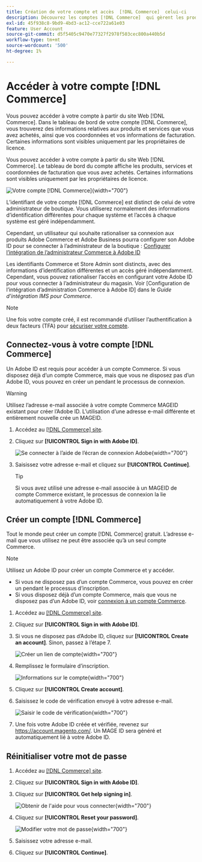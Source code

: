 ```yaml
---
title: Création de votre compte et accès  [!DNL Commerce]  celui-ci
description: Découvrez les comptes [!DNL Commerce]  qui gèrent les produits et services que vous avez achetés.
exl-id: 45f938c8-9bd9-4bd3-ac12-cce722a61e03
feature: User Account
source-git-commit: d5f5405c9470e77327f2978f503cec800a440b5d
workflow-type: tm+mt
source-wordcount: '500'
ht-degree: 1%

---
```



# Accéder à votre compte [!DNL Commerce]

Vous pouvez accéder à votre compte à partir du site Web [!DNL Commerce]. Dans le tableau de bord de votre compte [!DNL Commerce], vous trouverez des informations relatives aux produits et services que vous avez achetés, ainsi que vos coordonnées et vos informations de facturation. Certaines informations sont visibles uniquement par les propriétaires de licence.

Vous pouvez accéder à votre compte à partir du site Web [!DNL Commerce]. Le tableau de bord du compte affiche les produits, services et coordonnées de facturation que vous avez achetés. Certaines informations sont visibles uniquement par les propriétaires de licence.

![Votre compte [!DNL Commerce]](./assets/home-acct.png){width="700"}

L’identifiant de votre compte [!DNL Commerce] est distinct de celui de votre administrateur de boutique. Vous utiliserez normalement des informations d’identification différentes pour chaque système et l’accès à chaque système est géré indépendamment.

Cependant, un utilisateur qui souhaite rationaliser sa connexion aux produits Adobe Commerce et Adobe Business pourra configurer son Adobe ID pour se connecter à l’administrateur de la boutique : [Configurer l’intégration de l’administrateur Commerce à Adobe ID](https://experienceleague.adobe.com/fr/docs/commerce-admin/start/admin/ims/adobe-ims-config)

Les identifiants Commerce et Store Admin sont distincts, avec des informations d’identification différentes et un accès géré indépendamment. Cependant, vous pouvez rationaliser l’accès en configurant votre Adobe ID pour vous connecter à l’administrateur du magasin. Voir [Configuration de l’intégration d’administration Commerce à Adobe ID] dans le *Guide d’intégration IMS pour Commerce*.

>[!NOTE]
>
>Une fois votre compte créé, il est recommandé d’utiliser l’authentification à deux facteurs (TFA) pour [sécuriser votre compte](commerce-account-secure.md).

## Connectez-vous à votre compte [!DNL Commerce]

Un Adobe ID est requis pour accéder à un compte Commerce. Si vous disposez déjà d’un compte Commerce, mais que vous ne disposez pas d’un Adobe ID, vous pouvez en créer un pendant le processus de connexion.

>[!WARNING]
>
>Utilisez l’adresse e-mail associée à votre compte Commerce MAGEID existant pour créer l’Adobe ID. L’utilisation d’une adresse e-mail différente et entièrement nouvelle crée un MAGEID.

1. Accédez au [[!DNL Commerce] site](https://account.magento.com/customer/account/login/).

1. Cliquez sur **[!UICONTROL Sign in with Adobe ID]**.

   ![Se connecter à l’aide de l’écran de connexion Adobe](./assets/sign-in-with-adobe.png){width="700"}

1. Saisissez votre adresse e-mail et cliquez sur **[!UICONTROL Continue]**.

   >[!TIP]
   >
   >Si vous avez utilisé une adresse e-mail associée à un MAGEID de compte Commerce existant, le processus de connexion la lie automatiquement à votre Adobe ID.

## Créer un compte [!DNL Commerce]

Tout le monde peut créer un compte [!DNL Commerce] gratuit. L’adresse e-mail que vous utilisez ne peut être associée qu’à un seul compte Commerce.

>[!NOTE]
>
>Utilisez un Adobe ID pour créer un compte Commerce et y accéder.
>- Si vous ne disposez pas d’un compte Commerce, vous pouvez en créer un pendant le processus d’inscription.
>- Si vous disposez déjà d’un compte Commerce, mais que vous ne disposez pas d’un Adobe ID, voir [connexion à un compte Commerce](#log-in-to-your-dnl-commerce-account).

1. Accédez au [[!DNL Commerce] site](https://account.magento.com/customer/account/login/).

1. Cliquez sur **[!UICONTROL Sign in with Adobe ID]**.

1. Si vous ne disposez pas d’Adobe ID, cliquez sur **[!UICONTROL Create an account]**. Sinon, passez à l’étape 7.

   ![Créer un lien de compte](./assets/account-create-link.png){width="700"}

1. Remplissez le formulaire d’inscription.

   ![Informations sur le compte](./assets/account-create.png){width="700"}

1. Cliquez sur **[!UICONTROL Create account]**.

1. Saisissez le code de vérification envoyé à votre adresse e-mail.

   ![Saisir le code de vérification](./assets/verification-code.png){width="700"}

1. Une fois votre Adobe ID créée et vérifiée, revenez sur https://account.magento.com/. Un MAGE ID sera généré et automatiquement lié à votre Adobe ID.

## Réinitialiser votre mot de passe

1. Accédez au [[!DNL Commerce] site](https://account.magento.com/customer/account/login/).

1. Cliquez sur **[!UICONTROL Sign in with Adobe ID]**.

1. Cliquez sur **[!UICONTROL Get help signing in]**.

   ![Obtenir de l&#39;aide pour vous connecter](./assets/sign-in-get-help.png){width="700"}

1. Cliquez sur **[!UICONTROL Reset your password]**.

   ![Modifier votre mot de passe](./assets/change-password.png){width="700"}

1. Saisissez votre adresse e-mail.

1. Cliquez sur **[!UICONTROL Continue]**.
